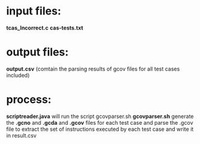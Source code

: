 # input files: 
**tcas_Incorrect.c**   **cas-tests.txt**

# output files:
**output.csv** (comtain the parsing results of gcov files for all test cases included)

# process: 
**scriptreader.java** will run the script gcovparser.sh 
**gcovparser.sh** generate the **.gcno** and **.gcda** and **.gcov** files for each test case and parse the .gcov file to extract the set of instructions executed by each test case and write it in result.csv
